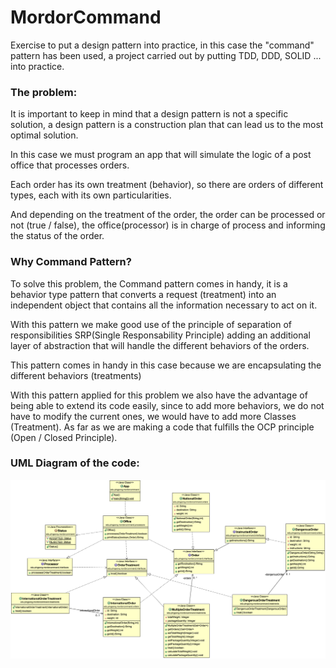 # MordorCommand
Exercise to put a design pattern into practice, in this case the "command" pattern has been used, a project carried out by putting TDD, DDD, SOLID ... into practice.

### The problem:

It is important to keep in mind that a design pattern is not a specific solution, a design pattern is a construction plan that can lead us to the most optimal solution.

In this case we must program an app that will simulate the logic of a post office that processes orders.

Each order has its own treatment (behavior), so there are orders of different types, each with its own particularities.

And depending on the treatment of the order, the order can be processed or not (true / false), the office(processor) is in charge of process and informing the status of the order.

### Why Command Pattern?
To solve this problem, the Command pattern comes in handy, it is a behavior type pattern that converts a request (treatment) into an independent object that contains all the information necessary to act on it.

With this pattern we make good use of the principle of separation of responsibilities SRP(Single Responsability Principle) adding an additional layer of abstraction that will handle the different behaviors of the orders.

This pattern comes in handy in this case because we are encapsulating the different behaviors (treatments)

With this pattern applied for this problem we also have the advantage of being able to extend its code easily, since to add more behaviors, we do not have to modify the current ones, we would have to add more Classes (Treatment). As far as we are making a code that fulfills the OCP principle (Open / Closed Principle).

### UML Diagram of the code:

![UML Diagram MordorCommand](./mordor-command-uml.png "UML")